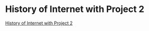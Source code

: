 # History of Internet with Project 2

[History of Internet with Project 2](http://apshoip2.eastus.azurecontainer.io/)
